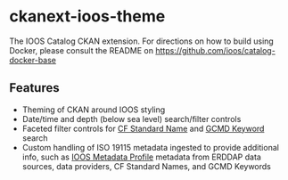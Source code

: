 # ckanext-ioos-theme

The IOOS Catalog CKAN extension.  For directions on how to build using Docker, please consult the README on https://github.com/ioos/catalog-docker-base

## Features

- Theming of CKAN around IOOS styling
- Date/time and depth (below sea level) search/filter controls
- Faceted filter controls for [CF Standard Name](https://cfconventions.org/Data/cf-standard-names/current/build/cf-standard-name-table.html) and [GCMD Keyword](https://www.earthdata.nasa.gov/learn/find-data/idn/gcmd-keywords) search
- Custom handling of ISO 19115 metadata ingested to provide additional info, such as [IOOS Metadata Profile](https://ioos.github.io/ioos-metadata/ioos-metadata-profile-v1-2.html) metadata from ERDDAP data sources, data providers, CF Standard Names, and GCMD Keywords
